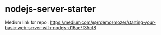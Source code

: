 # nodejs-server-starter

Medium link for repo : https://medium.com/@erdemcemozer/starting-your-basic-web-server-with-nodejs-d16ae7f35cf8
